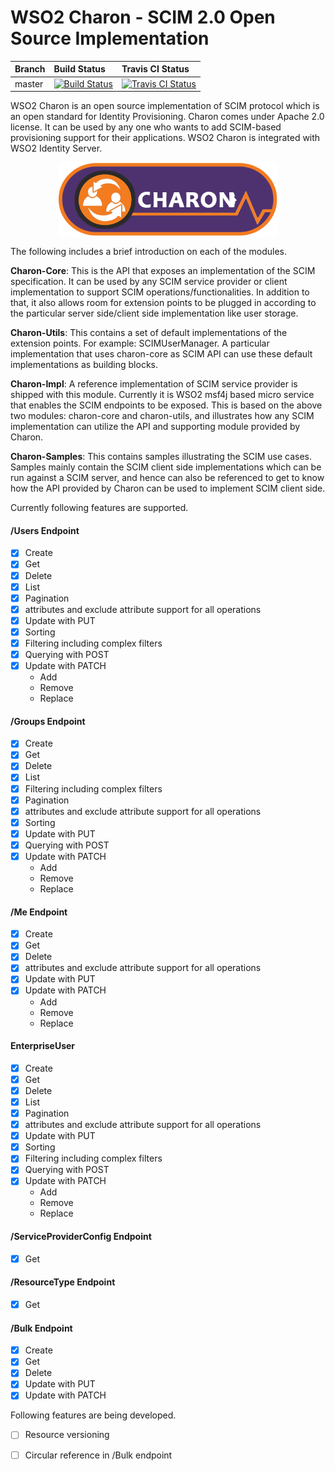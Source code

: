 # WSO2 Charon - SCIM 2.0 Open Source Implementation 

|  Branch | Build Status | Travis CI Status |
| :------------ | :------------- | :-------------
| master      | [![Build Status](https://wso2.org/jenkins/job/forked-dependencies/job/wso2-charon/badge/icon)](https://wso2.org/jenkins/job/forked-dependencies/job/wso2-charon/) | [![Travis CI Status](https://travis-ci.org/wso2/charon.svg?branch=master)](https://travis-ci.org/wso2/charon)

WSO2 Charon is an open source implementation of SCIM protocol which is an open standard for Identity Provisioning. Charon comes under Apache 2.0 license. It can be used by any one who wants to add SCIM-based provisioning support for their applications. WSO2 Charon is integrated with WSO2 Identity Server. 
<p align="center">
<img align="middle" src="https://github.com/Vindulamj/Charon-3.0/blob/master/logo.png"  width="350px" height = "120px">
</p>
The following includes a brief introduction on each of the modules.

**Charon-Core**: This is the API that exposes an implementation of the SCIM specification. It can be used by any SCIM service provider or client implementation to support SCIM operations/functionalities. In addition to that, it also allows room for extension points to be plugged in according to the particular server side/client side implementation like user storage.

**Charon-Utils**: This contains a set of default implementations of the extension points. For example: SCIMUserManager. A particular implementation that uses charon-core as SCIM API can use these default implementations as building blocks.

**Charon-Impl**: A reference implementation of SCIM service provider is shipped with this module. Currently it is WSO2 msf4j based micro service that enables the SCIM endpoints to be exposed. This is based on the above two modules: charon-core and charon-utils, and illustrates how any SCIM implementation can utilize the API and supporting module provided by Charon.

**Charon-Samples**: This contains samples illustrating the SCIM use cases. Samples mainly contain the SCIM client side implementations which can be run against a SCIM server, and hence can also be referenced to get to know how the API provided by Charon can be used to implement SCIM client side.

Currently following features are supported.

#### /Users Endpoint
- [x] Create
- [x] Get
- [x] Delete
- [x] List
- [x] Pagination
- [x] attributes and exclude attribute support for all operations
- [x] Update with PUT
- [x] Sorting
- [x] Filtering including complex filters
- [x] Querying with POST 
- [x] Update with PATCH 
    - Add
    - Remove
    - Replace


#### /Groups Endpoint
- [x] Create
- [x] Get
- [x] Delete
- [x] List
- [x] Filtering including complex filters
- [x] Pagination
- [x] attributes and exclude attribute support for all operations
- [x] Sorting
- [x] Update with PUT
- [x] Querying with POST 
- [x] Update with PATCH 
    - Add
    - Remove
    - Replace

#### /Me Endpoint
- [x] Create
- [x] Get
- [x] Delete
- [x] attributes and exclude attribute support for all operations
- [x] Update with PUT
- [x] Update with PATCH 
    - Add
    - Remove
    - Replace

#### EnterpriseUser
- [x] Create
- [x] Get
- [x] Delete
- [x] List
- [x] Pagination
- [x] attributes and exclude attribute support for all operations
- [x] Update with PUT
- [x] Sorting
- [x] Filtering including complex filters
- [x] Querying with POST 
- [x] Update with PATCH 
    - Add
    - Remove
    - Replace

#### /ServiceProviderConfig Endpoint
- [x] Get

#### /ResourceType Endpoint
- [x] Get

#### /Bulk Endpoint
- [x] Create
- [x] Get
- [x] Delete
- [x] Update with PUT
- [x] Update with PATCH 

Following features are being developed.

- [ ] Resource versioning
- [ ] Circular reference in /Bulk endpoint

